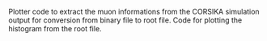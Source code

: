 Plotter code to extract the muon informations from the CORSIKA simulation output for conversion from binary file to root file.
Code for plotting the histogram from the root file.

